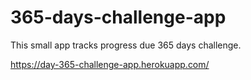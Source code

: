 # 365-days-challenge-app

This small app tracks progress due 365 days challenge.

https://day-365-challenge-app.herokuapp.com/
